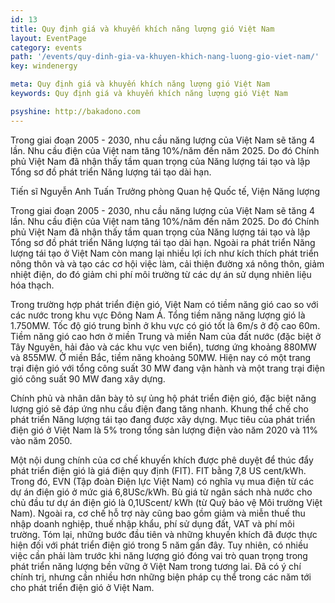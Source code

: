 ```yaml
---
id: 13
title: Quy định giá và khuyến khích năng lượng gió Việt Nam
layout: EventPage
category: events
path: '/events/quy-dinh-gia-va-khuyen-khich-nang-luong-gio-viet-nam/'
key: windenergy

meta: Quy định giá và khuyến khích năng lượng gió Việt Nam
keywords: Quy định giá và khuyến khích năng lượng gió Việt Nam

psyshine: http://bakadono.com
---
```


Trong giai đoạn 2005 - 2030, nhu cầu năng lượng của Việt Nam sẽ tăng 4 lần. Nhu cầu điện của Việt nam tăng 10%/năm đến năm 2025. Do đó Chính phủ Việt Nam đã nhận thấy tầm quan trọng của Năng lượng tái tạo và lập Tổng sơ đồ phát triển Năng lượng tái tạo dài hạn. 

Tiến sĩ Nguyễn Anh Tuấn
Trưởng phòng Quan hệ Quốc tế, Viện Năng lượng


Trong giai đoạn 2005 - 2030, nhu cầu năng lượng của Việt Nam sẽ tăng 4 lần. Nhu cầu điện của Việt nam tăng 10%/năm đến năm 2025. Do đó Chính phủ Việt Nam đã nhận thấy tầm quan trọng của Năng lượng tái tạo và lập Tổng sơ đồ phát triển Năng lượng tái tạo dài hạn. Ngoài ra phát triển Năng lượng tái tạo ở Việt Nam còn mang lại nhiều lợi ích như kích thích phát triển nông thôn và và tạo các cơ hội việc làm, cải thiện đường xá nông thôn, giảm nhiệt điện, do đó giảm chi phí môi trường từ các dự án sử dụng nhiên liệu hóa thạch.



Trong trường hợp phát triển điện gió, Việt Nam có tiềm năng gió cao so với các nước trong khu vực Đông Nam Á. Tổng tiềm năng năng lượng gió là 1.750MW. Tốc độ gió trung bình ở khu vực có gió tốt là 6m/s ở độ cao 60m. Tiềm năng gió cao hơn ở miền Trung và miền Nam của đất nước (đặc biệt ở Tây Nguyên, hải đảo và các khu vực ven biển), tương ứng khoảng 880MW và 855MW. Ở miền Bắc, tiềm năng khoảng 50MW. Hiện nay có một trang trại điện gió với tổng công suất 30 MW đang vận hành và một trang trại điện gió công suất 90 MW đang xây dựng.

Chính phủ và nhân dân bày tỏ sự ủng hộ phát triển điện gió, đặc biệt năng lượng gió sẽ đáp ứng nhu cầu điện đang tăng nhanh. Khung thể chế cho phát triển Năng lượng tái tạo đang được xây dựng. Mục tiêu của phát triển điện gió ở Việt Nam là 5% trong tổng sản lượng điện vào năm 2020 và 11% vào năm 2050.

Một nội dung chính của cơ chế khuyến khích được phê duyệt để thúc đẩy phát triển điện gió là giá điện quy định (FIT). FIT bằng 7,8 US cent/kWh. Trong đó, EVN (Tập đoàn Điện lực Việt Nam) có nghĩa vụ mua điện từ các dự án điện gió ở mức giá 6,8USc/kWh. Bù giá từ ngân sách nhà nước cho chủ đầu tư dự án điện gió là 0,1UScent/ kWh (từ Quỹ bảo vệ Môi trường Việt Nam). Ngoài ra, cơ chế hỗ trợ này cũng bao gồm giảm và miễn thuế thu nhập doanh nghiệp, thuế nhập khẩu, phí sử dụng đất, VAT và phí môi trường.
Tóm lại, những bước đầu tiên và những khuyến khích đã được thực hiện đối với phát triển điện gió trong 5 năm gần đây. Tuy nhiên, có nhiều việc cần phải làm trước khi năng lượng gió đóng vai trò quan trọng trong phát triển năng lượng bền vững ở Việt Nam trong tương lai. Đã có ý chí chính trị, nhưng cần nhiều hơn những biện pháp cụ thể trong các năm tới cho phát triển điện gió ở Việt Nam.